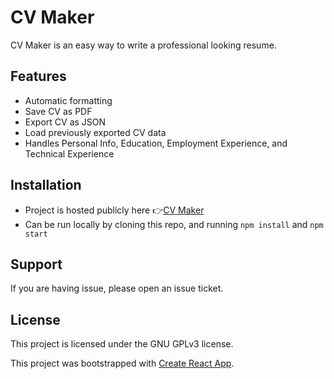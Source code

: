 # CV Maker

CV Maker is an easy way to write a professional looking resume.

## Features

- Automatic formatting
- Save CV as PDF
- Export CV as JSON
- Load previously exported CV data
- Handles Personal Info, Education, Employment Experience, and Technical Experience

## Installation

- Project is hosted publicly here 👉[CV Maker](https://github.com/facebook/create-react-ap)
- Can be run locally by cloning this repo, and running `npm install` and `npm start`

## Support

If you are having issue, please open an issue ticket.

## License

This project is licensed under the GNU GPLv3 license.

This project was bootstrapped with [Create React App](https://github.com/facebook/create-react-app).
